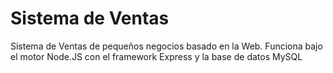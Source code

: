 # Sistema de Ventas
Sistema de Ventas de pequeños negocios basado en la Web. Funciona bajo el motor Node.JS con el framework Express y la base de datos MySQL
